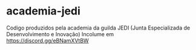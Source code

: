 # academia-jedi
Codigo produzidos pela academia da guilda JEDI (Junta  Especializada de Desenvolvimento e Inovação) Incolume em https://discord.gg/eBNamXVtBW
